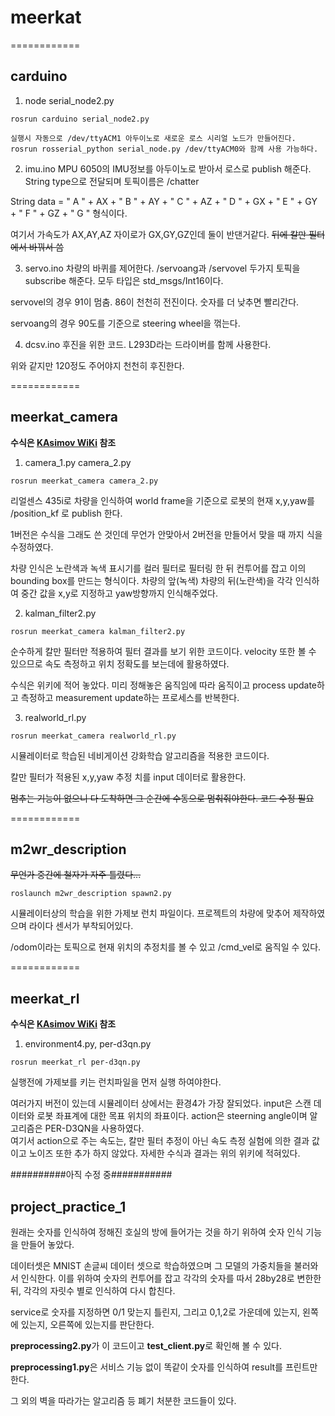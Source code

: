 # meerkat

============
## carduino

1. node serial_node2.py

``` 
rosrun carduino serial_node2.py
```
    실행시 자동으로 /dev/ttyACM1 아두이노로 새로운 로스 시리얼 노드가 만들어진다. 
    rosrun rosserial_python serial_node.py /dev/ttyACM0와 함께 사용 가능하다. 

2. imu.ino
    MPU 6050의 IMU정보를 아두이노로 받아서 로스로 publish 해준다. 
    String type으로 전달되며 토픽이름은 /chatter

String data = " A " + AX + " B " + AY + " C " + AZ + " D " + GX + " E " + GY + " F " + GZ + " G " 형식이다. 

여기서 가속도가 AX,AY,AZ 자이로가 GX,GY,GZ인데 둘이 반댄거같다. ~~뒤에 칼만 필터에서 바꿔서 씀~~

3. servo.ino
차량의 바퀴를 제어한다. /servoang과 /servovel 두가지 토픽을 subscribe 해준다. 모두 타입은 std_msgs/Int16이다.

servovel의 경우 91이 멈춤. 86이 천천히 전진이다. 숫자를 더 낮추면 빨리간다. 

servoang의 경우 90도를 기준으로 steering wheel을 꺾는다. 

4. dcsv.ino
후진을 위한 코드. L293D라는 드라이버를 함께 사용한다. 

위와 같지만 120정도 주어야지 천천히 후진한다. 

============
## meerkat_camera

**수식은 [KAsimov WiKi](https://kasimov.korea.ac.kr/dokuwiki/doku.php/activity/member/2020/meerkat) 참조**

1. camera_1.py camera_2.py
``` 
rosrun meerkat_camera camera_2.py
```
리얼센스 435i로 차량을 인식하여 world frame을 기준으로 로봇의 현재 x,y,yaw를 /position_kf 로 publish 한다.

1버전은 수식을 그래도 쓴 것인데 무언가 안맞아서 2버전을 만들어서 맞을 때 까지 식을 수정하였다. 

차량 인식은 노란색과 녹색 표시기를 컬러 필터로 필터링 한 뒤 컨투어를 잡고 이의 bounding box를 만드는 형식이다. 
차량의 앞(녹색) 차량의 뒤(노란색)을 각각 인식하여 중간 값을 x,y로 지정하고 yaw방향까지 인식해주었다.

2. kalman_filter2.py
``` 
rosrun meerkat_camera kalman_filter2.py
```

순수하게 칼만 필터만 적용하여 필터 결과를 보기 위한 코드이다. velocity 또한 볼 수 있으므로 속도 측정하고 위치 정확도를 보는데에 활용하였다. 

수식은 위키에 적어 놓았다. 미리 정해놓은 움직임에 따라 움직이고 process update하고 측정하고 measurement update하는 프로세스를 반복한다. 


3. realworld_rl.py
``` 
rosrun meerkat_camera realworld_rl.py
```
시뮬레이터로 학습된 네비게이션 강화학습 알고리즘을 적용한 코드이다. 

칼만 필터가 적용된 x,y,yaw 추정 치를 input 데이터로 활용한다. 

~~멈추는 기능이 없으니 다 도착하면 그 순간에 수동으로 멈춰줘야한다. 코드 수정 필요~~

============
## m2wr_description

~~무언가 중간에 철자가 자주 틀렸다...~~
``` 
roslaunch m2wr_description spawn2.py
```

시뮬레이터상의 학습을 위한 가제보 런치 파일이다. 
프로젝트의 차량에 맞추어 제작하였으며 라이다 센서가 부착되어있다.

/odom이라는 토픽으로 현재 위치의 추정치를 볼 수 있고 /cmd_vel로 움직일 수 있다. 

============
## meerkat_rl

**수식은 [KAsimov WiKi](https://kasimov.korea.ac.kr/dokuwiki/doku.php/activity/member/2020/meerkat) 참조**

1. environment4.py, per-d3qn.py
``` 
rosrun meerkat_rl per-d3qn.py
```

실행전에 가제보를 키는 런치파일을 먼저 실행 하여야한다. 

여러가지 버전이 있는데 시뮬레이터 상에서는 환경4가 가장 잘되었다. 
input은 스캔 데이터와 로봇 좌표계에 대한 목표 위치의 좌표이다. action은 steerning angle이며 알고리즘은 PER-D3QN을 사용하였다.  
여기서 action으로 주는 속도는, 칼만 필터 추정이 아닌 속도 측정 실험에 의한 결과 값이고 노이즈 또한 추가 하지 않았다. 
자세한 수식과 결과는 위의 위키에 적혀있다. 

##########아직 수정 중###########

## project_practice_1

원래는 숫자를 인식하여 정해진 호실의 방에 들어가는 것을 하기 위하여 숫자 인식 기능을 만들어 놓았다. 

데이터셋은 MNIST 손글씨 데이터 셋으로 학습하였으며 그 모델의 가중치들을 불러와서 인식한다. 이를 위하여 숫자의 컨투어를 잡고 각각의 숫자를 따서 28by28로 변한한 뒤, 각각의 자릿수 별로 인식하여 다시 합친다. 

service로 숫자를 지정하면 0/1 맞는지 틀린지, 그리고 0,1,2로 가운데에 있는지, 왼쪽에 있는지, 오른쪽에 있는지를 판단한다. 

**preprocessing2.py**가 이 코드이고 **test_client.py**로 확인해 볼 수 있다. 

**preprocessing1.py**은 서비스 기능 없이 똑같이 숫자를 인식하여 result를 프린트만 한다. 

그 외의 벽을 따라가는 알고리즘 등 폐기 처분한 코드들이 있다. 


